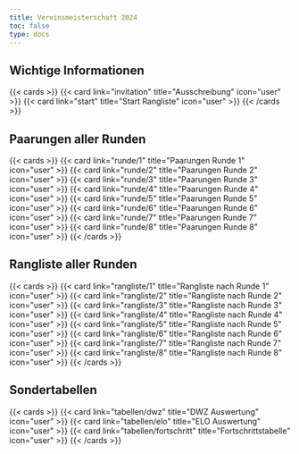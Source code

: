 ```yaml
---
title: Vereinsmeisterschaft 2024
toc: false
type: docs
---
```



## Wichtige Informationen 
{{< cards >}}
  {{< card link="invitation" title="Ausschreibung" icon="user" >}}
  {{< card link="start" title="Start Rangliste" icon="user" >}}
{{< /cards >}}
## Paarungen aller Runden 

{{< cards >}}
  {{< card link="runde/1" title="Paarungen Runde 1" icon="user" >}}
  {{< card link="runde/2" title="Paarungen Runde 2" icon="user" >}}
  {{< card link="runde/3" title="Paarungen Runde 3" icon="user" >}}
  {{< card link="runde/4" title="Paarungen Runde 4" icon="user" >}}
  {{< card link="runde/5" title="Paarungen Runde 5" icon="user" >}}
  {{< card link="runde/6" title="Paarungen Runde 6" icon="user" >}}
  {{< card link="runde/7" title="Paarungen Runde 7" icon="user" >}}
  {{< card link="runde/8" title="Paarungen Runde 8" icon="user" >}}
{{< /cards >}}

## Rangliste aller Runden 

{{< cards >}}
  {{< card link="rangliste/1" title="Rangliste nach Runde 1" icon="user" >}}
  {{< card link="rangliste/2" title="Rangliste nach Runde 2" icon="user" >}}
  {{< card link="rangliste/3" title="Rangliste nach Runde 3" icon="user" >}}
  {{< card link="rangliste/4" title="Rangliste nach Runde 4" icon="user" >}}
  {{< card link="rangliste/5" title="Rangliste nach Runde 5" icon="user" >}}
  {{< card link="rangliste/6" title="Rangliste nach Runde 6" icon="user" >}}
  {{< card link="rangliste/7" title="Rangliste nach Runde 7" icon="user" >}}
  {{< card link="rangliste/8" title="Rangliste nach Runde 8" icon="user" >}}
{{< /cards >}}


## Sondertabellen
{{< cards >}}
  {{< card link="tabellen/dwz" title="DWZ Auswertung" icon="user" >}}
  {{< card link="tabellen/elo" title="ELO Auswertung" icon="user" >}}
  {{< card link="tabellen/fortschritt" title="Fortschrittstabelle" icon="user" >}}
{{< /cards >}}